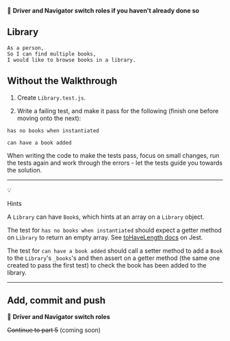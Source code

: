 :twisted_rightwards_arrows: **Driver and Navigator switch roles if you haven't already done so**

## Library

```
As a person,
So I can find multiple books,
I would like to browse books in a library.
```

## Without the Walkthrough

1. Create `Library.test.js`.

2. Write a failing test, and make it pass for the following (finish one before moving onto the next):

```
has no books when instantiated
```

```
can have a book added
```

When writing the code to make the tests pass, focus on small changes, run the tests again and work through the errors - let the tests guide you towards the solution.

***
:bulb:

Hints

A `Library` can have `Book`s, which hints at an array on a `Library` object.

The test for `has no books when instantiated` should expect a getter method on `Library` to return an empty array. See [toHaveLength docs](https://facebook.github.io/jest/docs/expect.html#tohavelengthnumber) on Jest.

The test for `can have a book added` should call a setter method to add a `Book` to the `Library`'s `_books`'s and then assert on a getter method (the same one created to pass the first test) to check the book has been added to the library.
***

## Add, commit and push

:twisted_rightwards_arrows: **Driver and Navigator switch roles**

~~Continue to part 5~~ (coming soon)